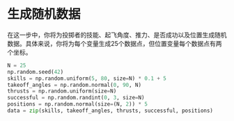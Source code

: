 # 生成随机数据

在这一步中，你将为投掷者的技能、起飞角度、推力、是否成功以及位置生成随机数据。具体来说，你将为每个变量生成25个数据点，但位置变量每个数据点有两个坐标。

```python
N = 25
np.random.seed(42)
skills = np.random.uniform(5, 80, size=N) * 0.1 + 5
takeoff_angles = np.random.normal(0, 90, N)
thrusts = np.random.uniform(size=N)
successful = np.random.randint(0, 3, size=N)
positions = np.random.normal(size=(N, 2)) * 5
data = zip(skills, takeoff_angles, thrusts, successful, positions)
```
